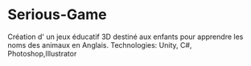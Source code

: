 # Serious-Game
Création d' un jeux éducatif 3D destiné aux enfants pour apprendre les noms des animaux en Anglais.
Technologies: Unity, C#, Photoshop,Illustrator
